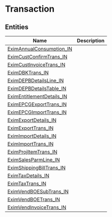 
# Transaction


## Entities

|Name|Description|
|---|---|
|[EximAnnualConsumption_IN](EximAnnualConsumption_IN.cdm.json)||
|[EximCustConfirmTrans_IN](EximCustConfirmTrans_IN.cdm.json)||
|[EximCustInvoiceTrans_IN](EximCustInvoiceTrans_IN.cdm.json)||
|[EximDBKTrans_IN](EximDBKTrans_IN.cdm.json)||
|[EximDEPBDetailsLine_IN](EximDEPBDetailsLine_IN.cdm.json)||
|[EximDEPBDetailsTable_IN](EximDEPBDetailsTable_IN.cdm.json)||
|[EximEntitlementDetails_IN](EximEntitlementDetails_IN.cdm.json)||
|[EximEPCGExportTrans_IN](EximEPCGExportTrans_IN.cdm.json)||
|[EximEPCGImportTrans_IN](EximEPCGImportTrans_IN.cdm.json)||
|[EximExportDetails_IN](EximExportDetails_IN.cdm.json)||
|[EximExportTrans_IN](EximExportTrans_IN.cdm.json)||
|[EximImportDetails_IN](EximImportDetails_IN.cdm.json)||
|[EximImportTrans_IN](EximImportTrans_IN.cdm.json)||
|[EximProjItemTrans_IN](EximProjItemTrans_IN.cdm.json)||
|[EximSalesParmLine_IN](EximSalesParmLine_IN.cdm.json)||
|[EximShippingBillTrans_IN](EximShippingBillTrans_IN.cdm.json)||
|[EximTaxDetails_IN](EximTaxDetails_IN.cdm.json)||
|[EximTaxTrans_IN](EximTaxTrans_IN.cdm.json)||
|[EximVendBOESubTrans_IN](EximVendBOESubTrans_IN.cdm.json)||
|[EximVendBOETrans_IN](EximVendBOETrans_IN.cdm.json)||
|[EximVendInvoiceTrans_IN](EximVendInvoiceTrans_IN.cdm.json)||
